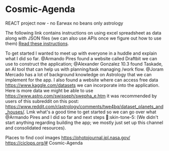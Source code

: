 # Cosmic-Agenda

REACT project now - no Earwax no beans only astrology

The following link contains instructions on using excel spreadsheet as data along with JSON files (we can also use APIs once we figure out how to use them) [Read these instructions](./instructions.md).

To get started I wanted to meet up with everyone in a huddle and explain what I did so far. @Armando Pires found a website called Draftbit we can use to construct the application; @Alexander Gonzalez 10.3 found Taskade, an AI tool that can help us with planning/task managing /work flow. @Joram Mercado has a lot of background knowledge on Astrology that we can implement for the app. I also found a website where can access free data https://www.kaggle.com/datasets we can incorporate into the application. Here is more data we might be able to use https://www.astro.com/swisseph/swepha_e.htm it was recommended by users of this subreddit on this post: https://www.reddit.com/r/astrology/comments/twe4bq/dataset_planets_and_houses/. Lmk what's a good time to get started so we can go over what @Armando Pires and I did so far and next steps 🙌:skin-tone-5: (We didn't start anything regarding building the app; we mostly just set up this channel and consolidated resources).

Places to find cool images
https://photojournal.jpl.nasa.gov/
https://ciclops.org/# Cosmic-Agenda
